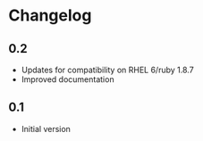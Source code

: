 Changelog
=========

0.2
---

 - Updates for compatibility on RHEL 6/ruby 1.8.7
 - Improved documentation

0.1
---

 - Initial version
